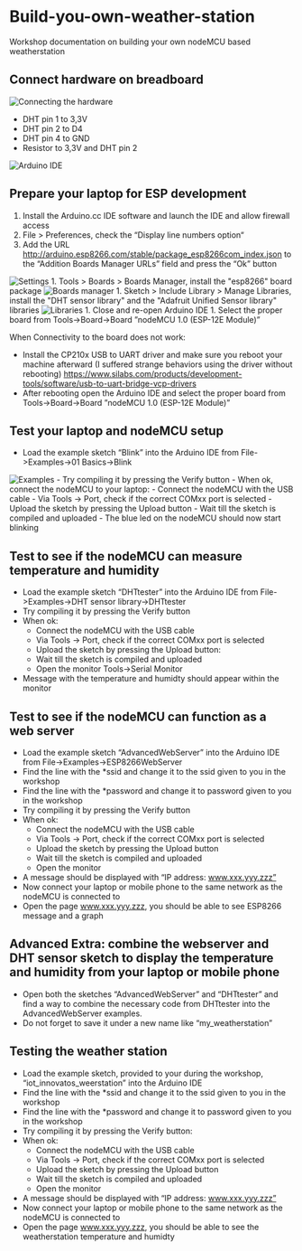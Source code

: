 # Build-you-own-weather-station
Workshop documentation on building your own nodeMCU based weatherstation

## Connect hardware on breadboard

<img src="https://github.com/bokse001/Build-you-own-weather-station/blob/master/images/nodemcu%20weatherstation_bb.jpg" alt="Connecting the hardware">

- DHT pin 1 to 3,3V
- DHT pin 2 to D4
- DHT pin 4 to GND
- Resistor to 3,3V and DHT pin 2

<img src="https://github.com/bokse001/Build-you-own-weather-station/blob/master/images/IDE.png" alt="Arduino IDE">
 
## Prepare your laptop for ESP development
1. Install the Arduino.cc IDE software and launch the IDE and allow firewall access
1. File > Preferences, check the “Display line numbers option“
1. Add the URL http://arduino.esp8266.com/stable/package_esp8266com_index.json to the “Addition Boards Manager URLs” field and press the “Ok” button
<img src="https://github.com/bokse001/Build-you-own-weather-station/blob/master/images/settings.png" alt="Settings">
1. Tools > Boards > Boards Manager, install the "esp8266" board package
<img src="https://github.com/bokse001/Build-you-own-weather-station/blob/master/images/boards.png" alt="Boards manager">
1. Sketch > Include Library > Manage Libraries, install the "DHT sensor library" and the "Adafruit Unified Sensor library" libraries
<img src="https://github.com/bokse001/Build-you-own-weather-station/blob/master/images/libraries.png" alt="Libraries">
1. Close and re-open Arduino IDE
1. Select the proper board from Tools->Board->Board ”nodeMCU 1.0 (ESP-12E Module)”

When Connectivity to the board does not work:
- Install the CP210x USB to UART driver and make sure you reboot your machine afterward (I suffered strange behaviors using the driver without rebooting) https://www.silabs.com/products/development-tools/software/usb-to-uart-bridge-vcp-drivers
- After rebooting open the Arduino IDE and select the proper board from Tools->Board->Board ”nodeMCU 1.0 (ESP-12E Module)”



## Test your laptop and nodeMCU setup
- Load the example sketch “Blink” into the Arduino IDE from File->Examples->01 Basics->Blink
<img src="https://github.com/bokse001/Build-you-own-weather-station/blob/master/images/examples.png" alt="Examples">
- Try compiling it by pressing the Verify button
- When ok, connect the nodeMCU to your laptop:
	- 	Connect the nodeMCU with the USB cable
	- 	Via Tools -> Port, check if the correct COMxx port is selected
	- 	Upload the sketch by pressing the Upload button
	- 	Wait till the sketch is compiled and uploaded
- The blue led on the nodeMCU should now start blinking



## Test to see if the nodeMCU can measure temperature and humidity
- Load the example sketch “DHTtester” into the Arduino IDE from File->Examples->DHT sensor library->DHTtester
- Try compiling it by pressing the Verify button
- When ok:
	- 	Connect the nodeMCU with the USB cable
	- 	Via Tools -> Port, check if the correct COMxx port is selected
	- 	Upload the sketch by pressing the Upload button: 
	- 	Wait till the sketch is compiled and uploaded
	- 	Open the monitor Tools->Serial Monitor
- Message with the temperature and humidty should appear within the monitor


## Test to see if the nodeMCU can function as a web server
- Load the example sketch “AdvancedWebServer” into the Arduino IDE from File->Examples->ESP8266WebServer
- Find the line with the *ssid and change it to the ssid given to you in the workshop
- Find the line with the *password and change it to password given to you in the workshop
- Try compiling it by pressing the Verify button 
- When ok:
	- 	Connect the nodeMCU with the USB cable
	- 	Via Tools -> Port, check if the correct COMxx port is selected
	- 	Upload the sketch by pressing the Upload button 
	- 	Wait till the sketch is compiled and uploaded
	- 	Open the monitor
- A message should be displayed with “IP address: www.xxx.yyy.zzz”
- Now connect your laptop or mobile phone to the same network as the nodeMCU is connected to
- Open the page www.xxx.yyy.zzz, you should be able to see ESP8266 message and a graph


## Advanced Extra: combine the webserver and DHT sensor sketch to display the temperature and humidity from your laptop or mobile phone
- Open both the sketches “AdvancedWebServer” and “DHTtester” and find a way to combine the necessary code from DHTtester into the AdvancedWebServer examples.
- Do not forget to save it under a new name like “my_weatherstation”


## Testing the weather station
- Load the example sketch, provided to your during the workshop, “iot_innovatos_weerstation” into the Arduino IDE
- Find the line with the *ssid and change it to the ssid given to you in the workshop
- Find the line with the *password and change it to password given to you in the workshop
- Try compiling it by pressing the Verify button: 
- When ok:
	- 	Connect the nodeMCU with the USB cable
	- 	Via Tools -> Port, check if the correct COMxx port is selected
	- 	Upload the sketch by pressing the Upload button 
	- 	Wait till the sketch is compiled and uploaded
	- 	Open the monitor
- A message should be displayed with “IP address: www.xxx.yyy.zzz”
- Now connect your laptop or mobile phone to the same network as the nodeMCU is connected to
- Open the page www.xxx.yyy.zzz, you should be able to see the weatherstation temperature and humidty

